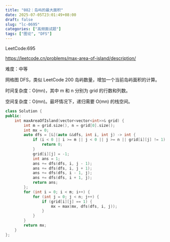 ```yaml
---
title: "082：岛屿的最大面积"
date: 2025-07-05T23:01:49+08:00
draft: false
slug: "lc-0695"
categories: ["高频面试题"]
tags: ["图论", "DFS"]
---
```


LeetCode:695

https://leetcode.cn/problems/max-area-of-island/description/

难度：中等

网格图 DFS，类似 LeetCode 200 岛屿数量，增加一个当前岛屿面积的计算。

时间复杂度：O(mn)，其中 m 和 n 分别为 grid 的行数和列数。

空间复杂度：O(mn)。最坏情况下，递归需要 O(mn) 的栈空间。

<!--more-->

```cpp
class Solution {
public:
    int maxAreaOfIsland(vector<vector<int>>& grid) {
        int m = grid.size(), n = grid[0].size();
        int mx = 0;
        auto dfs = [&](auto &&dfs, int i, int j) -> int {
            if (i < 0 || i >= m || j < 0 || j >= n || grid[i][j] != 1) {
                return 0;
            }
            grid[i][j] = -1;
            int ans = 1;
            ans += dfs(dfs, i, j - 1);
            ans += dfs(dfs, i, j + 1);
            ans += dfs(dfs, i - 1, j);
            ans += dfs(dfs, i + 1, j);
            return ans;
        };
        for (int i = 0; i < m; i++) {
            for (int j = 0; j < n; j++) {
                if (grid[i][j] == 1) {
                    mx = max(mx, dfs(dfs, i, j));
                }
            }
        }
        return mx;
    }
};
```
